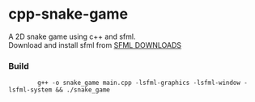 # cpp-snake-game
A 2D snake game using c++ and sfml.
    <html><head></head><body>
    <br> Download and install sfml from <a href="https://www.sfml-dev.org/download.php">SFML DOWNLOADS</a>
     
  <h3>Build</h3>
  
  
            g++ -o snake_game main.cpp -lsfml-graphics -lsfml-window -lsfml-system && ./snake_game
       
   </body>
   </head></html>
   
